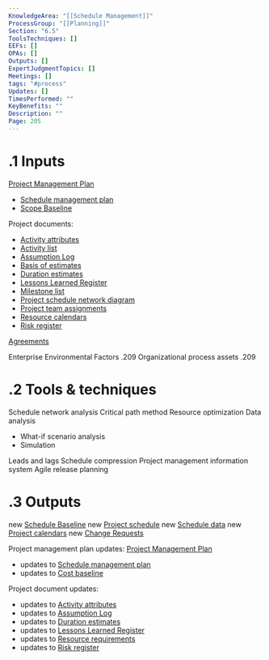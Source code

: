 ```yaml
---
KnowledgeArea: "[[Schedule Management]]"
ProcessGroup: "[[Planning]]"
Section: "6.5"
ToolsTechniques: []
EEFs: []
OPAs: []
Outputs: []
ExpertJudgmentTopics: []
Meetings: []
tags: "#process"
Updates: []
TimesPerformed: ""
KeyBenefits: ""
Description: ""
Page: 205
---
```

# .1 Inputs

[Project Management Plan](Project%20Management%20Plan.md)
* [Schedule management plan](Schedule%20management%20plan.md)
* [Scope Baseline](Scope%20Baseline.md)

Project documents:
* [Activity attributes](Activity%20attributes.md)
* [Activity list](Activity%20list.md)
* [Assumption Log](Assumption%20Log.md)
* [Basis of estimates](Basis%20of%20estimates.md)
* [Duration estimates](Duration%20estimates.md)
* [Lessons Learned Register](Lessons%20Learned%20Register.md)
* [Milestone list](Milestone%20list.md)
* [Project schedule network diagram](Project%20schedule%20network%20diagram.md)
* [Project team assignments](Project%20team%20assignments.md)
* [Resource calendars](Resource%20calendars.md)
* [Risk register](Risk%20register.md)

[Agreements](Agreements.md)

Enterprise Environmental Factors .209
Organizational process assets .209

# .2 Tools & techniques
Schedule network analysis
Critical path method
Resource optimization
Data analysis
* What-if scenario analysis
* Simulation

Leads and lags
Schedule compression
Project management information system
Agile release planning

# .3 Outputs
new [Schedule Baseline](Schedule%20Baseline.md)
new [Project schedule](Project%20schedule.md)
new [Schedule data](Schedule%20data.md)
new [Project calendars](Project%20calendars.md)
new [Change Requests](Change%20Requests.md)

Project management plan updates: [Project Management Plan](Project%20Management%20Plan.md)
* updates to [Schedule management plan](Schedule%20management%20plan.md)
* updates to [Cost baseline](Cost%20baseline.md)

Project document updates:
* updates to [Activity attributes](Activity%20attributes.md)
* updates to [Assumption Log](Assumption%20Log.md)
* updates to [Duration estimates](Duration%20estimates.md)
* updates to [Lessons Learned Register](Lessons%20Learned%20Register.md)
* updates to [Resource requirements](Resource%20requirements.md)
* updates to [Risk register](Risk%20register.md)



